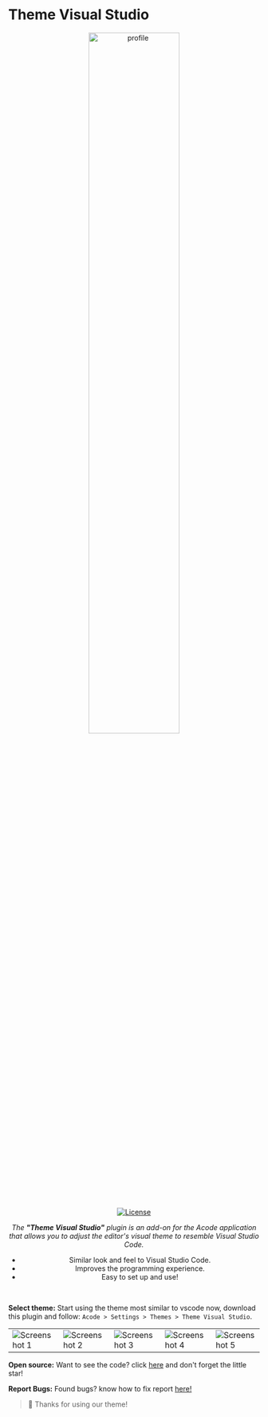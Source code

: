 # Theme Visual Studio

<div align="center"> 
 <img alt="profile" src="https://cdn.discordapp.com/attachments/1128027443245105184/1128029287342166047/vscode.png" width="60%" />
  
  <a href="https://opensource.org/licenses/Apache-2.0"><img alt="License" src="https://img.shields.io/badge/License-Apache%202.0-orange.svg"/></a>

 <i>The <strong>"Theme Visual Studio"</strong> plugin is an add-on for the Acode application that allows you to adjust the editor's visual theme to resemble Visual Studio Code.</i>
 <br>
 - Similar look and feel to Visual Studio Code.
 - Improves the programming experience.
 - Easy to set up and use!
 <br>
</div>

<strong>Select theme:</strong> Start using the theme most similar to vscode now, download this plugin and follow: `Acode > Settings > Themes > Theme Visual Studio`.

<table>
  <tr>
    <td>
  <img src="https://cdn.discordapp.com/attachments/1128027443245105184/1128051525722312754/Screenshot_20230710-1652172.jpg" alt="Screenshot 1"/></td>
  <td><img src="https://cdn.discordapp.com/attachments/1128027443245105184/1128051525051228180/Screenshot_20230710-1648312.jpg" alt="Screenshot 2" /></td>
  <td><img src="https://cdn.discordapp.com/attachments/1128027443245105184/1128051524673732608/Screenshot_20230710-1648262.jpg" alt="Screenshot 3" /></td>
  <td><img src="https://cdn.discordapp.com/attachments/1128027443245105184/1128051524334002216/Screenshot_20230710-1648102.jpg" alt="Screenshot 4" /> </td>
  <td><img src="https://cdn.discordapp.com/attachments/1128027443245105184/1128051523981672458/Screenshot_20230710-1648012.jpg" alt="Screenshot 5" /></td>
  </tr>
</table>

<strong>Open source:</strong> Want to see the code? click [here](https://github.com/sebastianjnuwu/acode-theme-vscode) and don't forget the little star!

<strong>Report Bugs:</strong> Found bugs? know how to fix report [here!](https://github.com/sebastianjnuwu/acode-theme-vscode/issues)

> 💞 Thanks for using our theme!